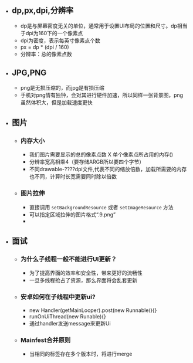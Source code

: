 - ## dp,px,dpi,分辨率
	- dp是与屏幕密度无关的单位，通常用于设置UI布局的位置和尺寸。dp相当于dpi为160下的一个像素点
	- dpi为密度，表示每英寸像素点个数
	- px = dp * (dpi / 160)
	- 分辨率：总的像素点数
- ## JPG,PNG
	- png是无损压缩的，而jpg是有损压缩
	- 手机对png情有独钟，会对其进行硬件加速，所以同样一张背景图，png虽然体积大，但是加载速度更快
- ## 图片
	- ### 内存大小
		- 我们图片需要显示的总的像素点数 X 单个像素点所占用的内存()
		- 分辨率宽高相乘4（要存储ARGB所以要四个字节）
		- 不同drawable-????dpi文件,代表不同的缩放倍数，加载所需要的内存也不同，计算时长宽需要同时除以倍数
	- ### 图片拉伸
		- 直接调用 `setBackgroundResource` 或者 `setImageResource` 方法
		- 可以指定区域拉伸的图片格式“.9.png”
		-
- ## 面试
	- ### 为什么子线程一般不能进行UI更新？
		- 为了提高界面的效率和安全性，带来更好的流畅性
		- 一旦多线程抢占了资源，那么界面将会乱套更新
	- ### 安卓如何在子线程中更新ui?
		- new Handler(getMainLooper).post(new Runnable(){}
		- runOnUiThread(new Runable){}
		- 通过handler发送message来更新Ui
	- ### Mainfest合并原则
		- 当相同的标签存在多个版本时，将进行merge